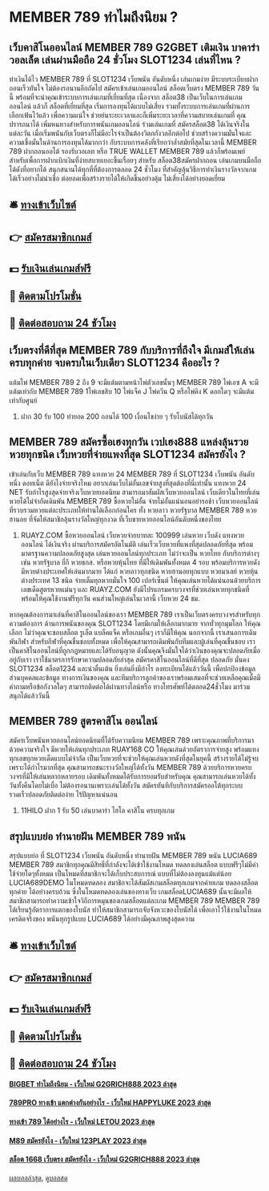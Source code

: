 # MEMBER 789 ทำไมถึงนิยม ?
## เว็บคาสิโนออนไลน์ MEMBER 789 G2GBET เติมเงิน บาคาร่าวอลเล็ต เล่นผ่านมือถือ 24 ชั่วโมง SLOT1234 เล่นที่ไหน ?
ทำเงินได้ไว MEMBER 789 ที่ SLOT1234 เว็บพนัน อันดับหนึ่ง เล่นเกมง่าย มีระบบระเบียบฝากถอนเร็วทันใจ ไม่ต้องรอนานอีกถัดไป สมัครเข้าเล่นเกมออนไลน์ สล็อตเว็บตรง MEMBER 789 วันนี้ พร้อมที่จะนำคุณเข้าระบบการเล่นเกมที่เยี่ยมที่สุด เนื่องจาก สล็อต38 เป็นเว็บในการเล่นเกมออนไลน์ แล้วก็ สล็อตที่เยี่ยมที่สุด เริ่มการลงทุนได้แบบไม่เสี่ยง รวมทั้งระบบการเล่นเกมที่ผ่านการเลือกเฟ้นไว้แล้ว เพื่อความแน่ใจ ช่วยย่นระยะเวลาและก็เพิ่มระยะเวลาที่ความสบายเล่นเกมที่ คุณปรารถนาได้ เพิ่มหนทางสำหรับการพนันเกมออนไลน์ ร่วมเล่นเกมที่ สมัครสล็อต38 ได้เงินจริงในแต่ละวัน เมื่อเริ่มพนันกับเว็บตรงก็ไม่มีอะไรจำเป็นต้องวิตกกังวลอีกต่อไป ช่วยสร้างความมั่นใจและความเชื่อมั่นในด้านการลงทุนได้มากกว่า กับระบบการคลังที่เรียกว่าล้ำสมัยที่สุดในเวลานี้ MEMBER 789 ฝากถอนออโต้ รองรับวอเลท หรือ TRUE WALLET MEMBER 789 แล้วก็พร้อมเพย์ สำหรับเพื่อการฝากเบิกเงินที่ง่ายสบายเยอะขึ้นเรื่อยๆ สำหรับ สล็อต38สมัครฝากถอน เล่นเกมบนมือถือ ได้ดังที่อยากได้ สนุกสนานได้ทุกที่ที่ต้องการตลอด 24 ชั่วโมง ที่สำคัญลุ้นวิธีการทำเงินรางวัลจากเกมได้เร็วอย่างไม่น่าเชื่อ ต่อยอดเพื่อสร้างรายได้ให้เกิดขึ้นอย่างคุ้ม ไม่เสี่ยงได้อย่างยอดเยี่ยม

## 🛎 [ทางเข้าเว็บไซต์](https://bit.ly/3SdLNi2)
## 👉 [สมัครสมาชิกเกมส์](https://bit.ly/3SdLNi2)
## 💵 [รับเงินเล่นเกมส์ฟรี](https://bit.ly/3dyRKHj)
## 👑 [ติดตามโปรโมชั่น](https://bit.ly/3dyRKHj)
## 📱 [ติดต่อสอบถาม 24 ชัวโมง](https://bit.ly/3dyRKHj)

## เว็บตรงที่ดีที่สุด MEMBER 789 กับบริการที่ถึงใจ มีเกมส์ให้เล่นครบทุกค่าย จบครบในเว็บเดียว SLOT1234 คืออะไร ?
แต้มไพ่ MEMBER 789 2 ถึง 9 จะมีแต้มตามหน้าไพ่ตัวเลขนั้นๆ MEMBER 789 ไพ่เอซ A จะมีแต้มเท่ากับ MEMBER 789 1ไพ่เลขสิบ 10 ไพ่แจ็ค J ไพ่ควีน Q หรือไพ่คิง K ดอกใดๆ จะมีแต้มเท่ากับศูนย์
1. ฝาก 30 รับ 100 ทํายอด 200 ถอนได้ 100 เงื่อนไขง่าย ๆ รับโบนัสได้ทุกวัน

## MEMBER 789 สมัครซื้อเฮงทุกวัน เวปเฮง888 แหล่งลุ้นรวยหวยทุกชนิด เว็บหวยที่จ่ายแพงที่สุด SLOT1234 สมัครยังไง ?
เข้าเล่นกับเว็บ MEMBER 789 แทงหวย 24 MEMBER 789 ที่ SLOT1234 เว็บพนัน อันดับหนึ่ง ดอทเน็ต ดียังไงจ่ายจริงไหม อยากเล่นเว็บไม่อั้นเลขจ่ายสูงที่สุดต้องที่นี่เท่านั้น แทงหวย 24 NET รับกำไรสูงสุดจ่ายจริงเว็บหวยยอดนิยม สามารถมาสัมผัสเว็บหวยออนไลน์ เว็บเดียวในไทยที่เล่นหวยได้ไม่จำกัดเดิมพัน MEMBER 789 ซื้อหวยไม่อั้น จ่ายไม่อั้นแน่นอนอย่ารอช้า เว็บหวยออนไลน์ที่รวบรวมหวยแต่ละประเภทให้ท่านได้เลือกก่อนใคร ทั้ง หวยลาว หวยรัฐบาล MEMBER 789 หวยฮานอย ที่จัดให้สมาชิกลุ้นรางวัลใหญ่ทุกงวด ที่เว็บขายหวยออนไลน์อันดับหนึ่งของไทย
1. RUAYZ.COM ซื้อหวยออนไลน์ เว็บหวยจ่ายบาทละ 100999 เล่นหวย เว็บดัง แทงหวยออนไลน์ ได้เงินจริง ผ่านบริการสมัครอัตโนมัติ เล่นเร็วเว็บหวยที่แพงที่สุดปลอดภัยที่สุด พร้อมมาตรฐานความปลอดภัยสูงสุด เล่นหวยออนไลน์ทุกประเภท ไม่ว่าจะเป็น หวยไทย กับบริการต่างๆ เช่น หวยรัฐบาล ยี่กี หวยธกส. หรือหวยหุ้นไทย ที่มีให้เดิมพันทั้งหมด 4 รอบ พร้อมบริการหวยดัง มีหวยต่างประเทศให้เล่นมากมาย ได้แก่ หวยลาวทุกชนิด หวยฮานอยทุกแบบ หวยมาเลย์ หวยหุ้นต่างประเทศ 13 ชนิด จ่ายเต็มทุกหวยมั่นใจ 100 เปอร์เซ็นต์ ให้คุณเล่นหวยได้แน่นอนด้วยบริการเลขเด็ดสูตรหวยแม่นๆ และ RUAYZ.COM ยังมีโปรแกรมครบวงจรที่ช่วยเล่นหวยทุกชนิดที่พร้อมให้คุณใช้งานฟรีทุกวัน คนส่วนใหญ่เล่นในเวลานี้ เว็บหวย 24 ชม.

หากคุณต้องการมาเล่นที่คาสิโนออนไลน์ของเรา MEMBER 789 เราเป็นเว็บตรงครบวงจรสำหรับทุกความต้องการ ด้านการพนันของคุณ SLOT1234 โดยมีเกมให้เลือกมากมาย จากทั่วทุกมุมโลก ให้คุณเลือก ไม่ว่าคุณจะชอบสล็อต รูเล็ต แบล็คแจ็ค หรือเกมอื่นๆ เราก็มีให้คุณ นอกจากนี้ เราเสนอการเดิมพันกีฬา
สำหรับกีฬาที่คุณชื่นชอบทั้งหมด เพื่อให้คุณสามารถเดิมพันกับทีมและผู้เล่นที่คุณชื่นชอบ เราเป็นคาสิโนออนไลน์ที่ถูกกฎหมายและได้รับอนุญาต ดังนั้นคุณจึงมั่นใจได้ว่าเงินของคุณจะปลอดภัยเมื่ออยู่กับเรา เราใช้มาตรการรักษาความปลอดภัยล่าสุด
สมัครคาสิโนออนไลน์ที่ดีที่สุด ปลอดภัย มั่นคง SLOT1234 สล็อต1234 และน่าตื่นเต้น ยิ่งเล่นยิ่งมีกำไร ลงทะเบียนได้แล้ววันนี้
เพื่อปกป้องข้อมูลส่วนบุคคลและข้อมูล ทางการเงินของคุณ และทีมบริการลูกค้าของเราพร้อมเสมอที่จะช่วยเหลือคุณเมื่อมีคำถามหรือข้อกังวลใดๆ สามารถติดต่อได้ผ่านทางไลน์หรือ ทางโทรศัพท์ได้ตลอด24ชั่วโมง มาร่วมสนุกได้แล้ววันนี้

## MEMBER 789 สูตรคาสิโน ออนไลน์
สมัครเว็บพนันหวยออนไลน์ยอดนิยมที่ได้รับความนิยม MEMBER 789 เพราะคุณภาพที่บริการมาด้วยความจริงใจ มีหวยให้เล่นทุกประเภท RUAY168 CO ให้คุณเล่นด้วยอัตราการจ่ายสูง พร้อมแทงทุกเลขทุกหวยเด็ดแบบไม่จำกัด เป็นเว็บหวยที่จะช่วยให้คุณเล่นหวยดังที่สุดในยุคนี้ สร้างรายได้ไม่รู้จบเพราะได้กำไรมากที่สุด คุณสามารถชนะรางวัลใหญ่ได้ทั้งวัน MEMBER 789 ด้วยบริการหวยครบวงจรที่มีให้เล่นหลากหลายรอบ เดิมพันทั้งหมดได้รับการยอมรับสำหรับคุณ คุณสามารถเล่นหวยได้ทั้งวันทั้งคืนโดยไม่เบื่อ ไม่ต้องรอนานเพราะเล่นได้ทั้งวัน สมัครทันทีกับบริการสมัครออโต้ทุกระบบ รวดเร็วปลอดภัยติดต่อง่าย ไร้ปัญหาแน่นอน
1. 11HILO ฝาก 1 รับ 50 เล่นบาคาร่า ไฮโล คาสิโน ครบทุกเกม

## สรุปแบบย่อ ทํานายฝัน MEMBER 789 พนัน
สรุปแบบย่อ ที่ SLOT1234 เว็บพนัน อันดับหนึ่ง ทํานายฝัน MEMBER 789 พนัน LUCIA689 MEMBER 789 สมาชิกทุกคุณมีสิทธิ์ที่กำลังจะได้เข้าใช้งานโหมด ทดลองเล่นสล็อต แบบฟรีๆไม่มีค่าใช้จ่ายใดๆทั้งหมด เป็นโหมดที่สมาชิกจะได้เก็บประสบการณ์ แบบที่ไม่ต้องลงทุนแม้แต่น้อย LUCIA689DEMO ในโหมดทดลอง สมาชิกจะได้สัมผัสเกมสล็อตทุกเกมจากค่ายเกม ทดลองสล็อตทุกค่าย ได้อย่างครบถ้วน ซึ่งในโหมดทดลองเล่นของทางเว็บ เกมสล็อตLUCIA689 นั้นจะมีผลให้สมาชิกสามารถทำความเข้าใจวิถีการหมุนของเกมสล็อตแต่ละเกม MEMBER 789 MEMBER 789 ได้เรียนรู้อัตราการแตกของโบนัส ทำให้สมาชิกสามารถจับจังหวะของโบนัสได้ เพื่อเอาไว้ใช้งานในโหมดเครดิตจริงของ พนันทุกรูปแบบ LUCIA689 ได้อย่างมีคุณภาพสูงสุดความ

## 🛎 [ทางเข้าเว็บไซต์](https://bit.ly/3SdLNi2)
## 👉 [สมัครสมาชิกเกมส์](https://bit.ly/3SdLNi2)
## 💵 [รับเงินเล่นเกมส์ฟรี](https://bit.ly/3dyRKHj)
## 👑 [ติดตามโปรโมชั่น](https://bit.ly/3dyRKHj)
## 📱 [ติดต่อสอบถาม 24 ชัวโมง](https://bit.ly/3dyRKHj)

#### [BIGBET ทำไมถึงนิยม - เว็บใหม่ G2GRICH888 2023 ล่าสุด](https://atom.io/themes/bigbet%20ทำไมถึงนิยม%20-%20เว็บใหม่%20g2grich888%202023%20ล่าสุด)
#### [789PRO ทางเข้า แตกต่างกันอย่างไร - เว็บใหม่ HAPPYLUKE 2023 ล่าสุด](https://atom.io/themes/789pro%20ทางเข้า%20แตกต่างกันอย่างไร%20-%20เว็บใหม่%20happyluke%202023%20ล่าสุด)
#### [ทางเข้า 789 ได้อย่างไร - เว็บใหม่ LETOU 2023 ล่าสุด](https://atom.io/themes/ทางเข้า%20789%20ได้อย่างไร%20-%20เว็บใหม่%20letou%202023%20ล่าสุด)
#### [M89 สมัครยังไง - เว็บใหม่ 123PLAY 2023 ล่าสุด](https://atom.io/themes/m89%20สมัครยังไง%20-%20เว็บใหม่%20123play%202023%20ล่าสุด)
#### [สล็อต 1668 เว็บตรง สมัครยังไง - เว็บใหม่ G2GRICH888 2023 ล่าสุด](https://atom.io/themes/สล็อต%201668%20เว็บตรง%20สมัครยังไง%20-%20เว็บใหม่%20g2grich888%202023%20ล่าสุด)

[ผลบอลล่าสุด](https://siamsport.tv "ผลบอลล่าสุด"), [ดูบอลสด](https://siamsport.tv/ดูบอลสด "ดูบอลสด")